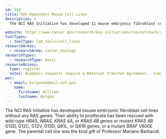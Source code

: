 ```yaml
---
id: 248
title: RAS-Dependent Mouse Cell Lines
description: >
  The NCI RAS Initiative has developed 11 mouse embryonic fibroblast cell lines that are completely dependent on single ectopic wild-type or mutant RAS genes or a mutant *BRAF* gene.

website: https://www.cancer.gov/research/key-initiatives/ras/outreach/reference-reagents/cell-lines
toolTypes:
  - toolType: lab_tools/cell_lines
researchAreas:
  - researchArea: cancer_biology
researchTypes:
  - researchType: basic
resourceAccess:
  type: register
  notes: Academic requests require a Material Transfer Agreement.  Commercial requests require a license.
poc:
  - email: burganwe@mail.nih.gov
    name:
      firstname: William
      lastname: Burgan
---
```

The NCI RAS Initiative has developed mouse embryonic fibroblast cell lines without any RAS genes. Their ability to proliferate has been rescued with wild-type *HRAS*, *NRAS*, *KRAS 4A*, or *KRAS 4B* genes or mutant *KRAS 4B* G12D, G12C, G12V, G13D, Q61L, or Q61R genes, or a mutant *BRAF* V600E gene. The parental cell line was the kind gift of Professor Mariano Barbacid.
